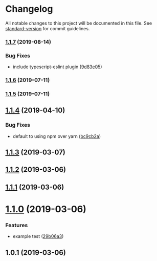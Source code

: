 # Changelog

All notable changes to this project will be documented in this file. See [standard-version](https://github.com/conventional-changelog/standard-version) for commit guidelines.

### [1.1.7](https://github.com/brettdorrans/safestart/compare/v1.1.6...v1.1.7) (2019-08-14)


### Bug Fixes

* include typescript-eslint plugin ([9d83e05](https://github.com/brettdorrans/safestart/commit/9d83e05))

### [1.1.6](https://github.com/brettdorrans/safestart/compare/v1.1.5...v1.1.6) (2019-07-11)



### [1.1.5](https://github.com/brettdorrans/safestart/compare/v1.1.4...v1.1.5) (2019-07-11)



## [1.1.4](https://github.com/brettdorrans/safestart/compare/v1.1.3...v1.1.4) (2019-04-10)


### Bug Fixes

* default to using npm over yarn ([bc9cb2a](https://github.com/brettdorrans/safestart/commit/bc9cb2a))



## [1.1.3](https://github.com/brettdorrans/safestart/compare/v1.1.2...v1.1.3) (2019-03-07)



## [1.1.2](https://github.com/brettdorrans/safestart/compare/v1.1.1...v1.1.2) (2019-03-06)



## [1.1.1](https://github.com/brettdorrans/safestart/compare/v1.1.0...v1.1.1) (2019-03-06)



# [1.1.0](https://github.com/brettdorrans/safestart/compare/v1.0.1...v1.1.0) (2019-03-06)


### Features

* example test ([29b06a3](https://github.com/brettdorrans/safestart/commit/29b06a3))



## 1.0.1 (2019-03-06)
